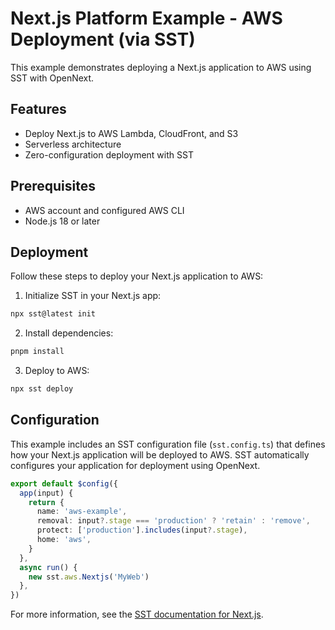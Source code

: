 # Next.js Platform Example - AWS Deployment (via SST)

This example demonstrates deploying a Next.js application to AWS using SST with OpenNext.

## Features

- Deploy Next.js to AWS Lambda, CloudFront, and S3
- Serverless architecture
- Zero-configuration deployment with SST

## Prerequisites

- AWS account and configured AWS CLI
- Node.js 18 or later

## Deployment

Follow these steps to deploy your Next.js application to AWS:

1. Initialize SST in your Next.js app:

```bash
npx sst@latest init
```

2. Install dependencies:

```bash
pnpm install
```

3. Deploy to AWS:

```bash
npx sst deploy
```

## Configuration

This example includes an SST configuration file (`sst.config.ts`) that defines how your Next.js application will be deployed to AWS. SST automatically configures your application for deployment using OpenNext.

```typescript
export default $config({
  app(input) {
    return {
      name: 'aws-example',
      removal: input?.stage === 'production' ? 'retain' : 'remove',
      protect: ['production'].includes(input?.stage),
      home: 'aws',
    }
  },
  async run() {
    new sst.aws.Nextjs('MyWeb')
  },
})
```

For more information, see the [SST documentation for Next.js](https://docs.sst.dev/constructs/NextjsSite).
